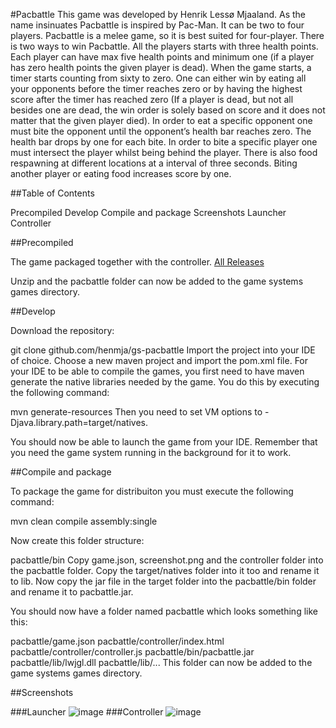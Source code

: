 #Pacbattle
This game was developed by Henrik Lessø Mjaaland.
As the name insinuates Pacbattle is inspired by Pac-Man. It can be two to four players. Pacbattle is a melee game, so it is best suited for four-player. There is two ways to win Pacbattle. All the players starts with three health points. Each player can have max five health points and minimum one (if a player has zero health points the given player is dead). When the game starts, a timer starts counting from sixty to zero. One can either win by eating all your opponents before the timer reaches zero or by having the highest score after the timer has reached zero (If a player is dead, but not all besides one are dead, the win order is solely based on score and it does not matter that the given player died). In order to eat a specific opponent one must bite the opponent until the opponent’s health bar reaches zero. The health bar drops by one for each bite. In order to bite a specific player one must intersect the player whilst being behind the player. There is also food respawning at different locations at a interval of three seconds. Biting another player or eating food increases score by one.


##Table of Contents

Precompiled
Develop
Compile and package 
Screenshots 
Launcher 
Controller

##Precompiled

The game packaged together with the controller. [All Releases](https://github.com/henmja/gs-Pacbattle/releases/tag/v1)

Unzip and the pacbattle folder can now be added to the game systems games directory.

##Develop

Download the repository:

git clone github.com/henmja/gs-pacbattle Import the project into your IDE of choice. Choose a new maven project and import the pom.xml file. For your IDE to be able to compile the games, you first need to have maven generate the native libraries needed by the game. You do this by executing the following command:

mvn generate-resources Then you need to set VM options to -Djava.library.path=target/natives.

You should now be able to launch the game from your IDE. Remember that you need the game system running in the background for it to work.

##Compile and package

To package the game for distribuiton you must execute the following command:

mvn clean compile assembly:single 

Now create this folder structure:

pacbattle/bin Copy game.json, screenshot.png and the controller folder into the pacbattle folder. Copy the target/natives folder into it too and rename it to lib. Now copy the jar file in the target folder into the pacbattle/bin folder and rename it to pacbattle.jar.

You should now have a folder named pacbattle which looks something like this:

pacbattle/game.json pacbattle/controller/index.html pacbattle/controller/controller.js pacbattle/bin/pacbattle.jar pacbattle/lib/lwjgl.dll pacbattle/lib/... This folder can now be added to the game systems games directory.

##Screenshots

###Launcher
![image](https://cloud.githubusercontent.com/assets/10501925/14324923/3fbdfd04-fc27-11e5-94b8-cb62e461c944.png)
###Controller
![image](https://cloud.githubusercontent.com/assets/10501925/14324931/4da0fa48-fc27-11e5-97ef-e8524c6e086d.png)
